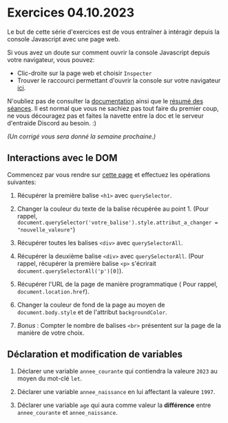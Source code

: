 # Exercices 04.10.2023

Le but de cette série d'exercices est de vous entraîner à intéragir depuis la console Javascript avec une page web. 

Si vous avez un doute sur comment ouvrir la console Javascript depuis votre navigateur, vous pouvez:
- Clic-droite sur la page web et choisir `Inspecter`
- Trouver le raccourci permettant d'ouvrir la console sur votre navigateur [ici](https://balsamiq.com/support/faqs/browserconsole/#:~:text=Apple%20Safari,-Before%20you%20can&text=To%20do%20that%2C%20go%20into,shortcut%20Option%20%2B%20%E2%8C%98%20%2B%20C%20.).

N'oubliez pas de consulter la [documentation](https://www.w3schools.com/jsref/dom_obj_document.asp) ainsi que le [résumé des séances](https://bit.ly/resumes-cours-ip). Il est normal que vous ne sachiez pas tout faire du premier coup, ne vous découragez pas et faites la navette entre la doc et le serveur d'entraide Discord au besoin. :)

*(Un corrigé vous sera donné la semaine prochaine.)*

## Interactions avec le DOM

Commencez par vous rendre sur [cette page](https://johancuda.github.io/page-web-simple/) et effectuez les opérations suivantes:

1. Récupérer la première balise `<h1>` avec `querySelector`.

2. Changer la couleur du texte de la balise récupérée au point 1. (Pour rappel, `document.querySelector('votre_balise').style.attribut_a_changer = "nouvelle_valeure"`)

3. Récupérer toutes les balises `<div>` avec `querySelectorAll`.

4. Récupérer la deuxième balise `<div>` avec `querySelectorAll`. (Pour rappel, récupérer la première balise `<p>` s'écrirait `document.querySelectorAll('p')[0]`).

5. Récupérer l'URL de la page de manière programmatique ( Pour rappel, `document.location.href`).

6. Changer la couleur de fond de la page au moyen de `document.body.style` et de l'attribut `backgroundColor`.

7. *Bonus* : Compter le nombre de balises `<br>` présentent sur la page de la manière de votre choix.

## Déclaration et modification de variables

1. Déclarer une variable `annee_courante` qui contiendra la valeure `2023` au moyen du mot-clé `let`.

2. Déclarer une variable `annee_naissance` en lui affectant la valeure `1997`.

3. Déclarer une variable `age` qui aura comme valeur la **différence** entre `annee_courante` et `annee_naissance`.